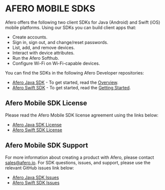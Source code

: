 # AFERO MOBILE SDKS

Afero offers the following two client SDKs for Java (Android) and Swift (iOS) mobile platforms. Using our SDKs you can build client apps that:

<ul class="af-ul">
	<li>Create accounts.</li>
	<li>Sign in, sign out, and change/reset passwords.</li>
	<li>List, add, and remove devices.</li>
	<li>Interact with device attributes.</li>
	<li>Run the Afero Softhub.</li>
	<li>Configure Wi-Fi on Wi-Fi-capable devices.</li>
</ul>

You can find the SDKs in the following Afero Developer repositories:

<ul class="af-ul">
	<li><a id="1562880017.95" href="https://github.com/aferodeveloper/AferoJavaSDK" target="_blank">Afero Java SDK</a> - To get started, read the <a id="1565636073.35" href="https://github.com/aferodeveloper/AferoJavaSDK/wiki/AferoJavaSDK-Overview" target="_blank">Overview</a>.</li>
	<li><a id="1562880018.05" href="https://github.com/aferodeveloper/AferoSwiftSDK" target="_blank">Afero Swift SDK</a> - To get started, read the <a id="1565636073.45" href="https://github.com/aferodeveloper/AferoSwiftSDK#getting-started" target="_blank">Getting Started</a>.</li>
</ul>


## Afero Mobile SDK License

Please read the Afero Mobile SDK license agreement using the links below:

<ul class="af-ul">
	<li><a id="1565635020.06" href="https://github.com/aferodeveloper/AferoJavaSDK/blob/master/LICENSE" target="_blank">Afero Java SDK License</a></li>
	<li><a id="1565635020.16" href="https://github.com/aferodeveloper/AferoSwiftSDK/blob/master/LICENSE" target="_blank">Afero Swift SDK License</a></li>
</ul>
			

## Afero Mobile SDK Support

For more information about creating a product with Afero, please contact sales@afero.io. For SDK questions, issues, and support, please use the relevant GitHub issues link below:

<ul class="af-ul">
	<li><a id="1565629800.85" href="https://github.com/aferodeveloper/AferoJavaSDK/issues" target="_blank"> Afero Java SDK Issues</a></li>	
	<li><a id="1567028329.54" href="https://github.com/aferodeveloper/AferoSwiftSDK/issues" target="_blank">Afero Swift SDK Issues</a></li>
</ul>